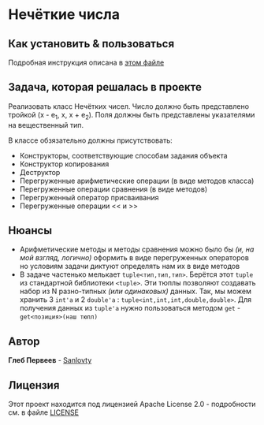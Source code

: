 # Нечёткие числа

## Как установить & пользоваться
  Подробная инструкция описана в [этом файле](INSTALLATION.md)
  
## Задача, которая решалась в проекте
  Реализовать класс Нечётких чисел. Число должно быть представлено
  тройкой (x - e<sub>1</sub>, x, x + e<sub>2</sub>).
  Поля должны быть представлены указателями на вещественный тип. 
  
  В классе обзязательно должны присутствовать:
  - Конструкторы, соответствующие способам задания объекта
  - Конструктор копирования
  - Деструктор
  - Перегруженные арифметические операции (в виде методов класса)
  - Перегруженные операции сравнения (в виде методов)
  - Перегруженный оператор присваивания
  - Перегруженные операции << и >>
  
## Нюансы
  - Арифметические методы и методы сравнения можно было бы _(и, на мой взгляд, логично)_ оформить в виде перегруженных операторов
  но условиям задачи диктуют определять нам их в виде методов
  - В задаче частенько мелькает `tuple<тип,тип,тип>`. Берётся этот `tuple` из стандартной библиотеки `<tuple>`. Эти тюплы позволяют
  создавать набор из N разно-типных _(или одинаковых)_ данных. Так, мы можем хранить 3 `int'a` и 2 `double'a` : 
  `tuple<int,int,int,double,double>`. Для получения данных из `tuple'a` нужно пользоваться методом `get` - `get<позиция>(наш тюпл)`

## Автор
  **Глеб Первеев** - [Sanlovty](https://github.com/Sanlovty)

## Лицензия

Этот проект находится под лицензией Apache License 2.0 - подробности см. в файле [LICENSE](LICENSE)
